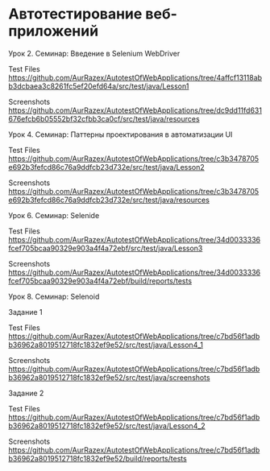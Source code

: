 # Автотестирование веб-приложений

Урок 2. Семинар: Введение в Selenium WebDriver

Test Files https://github.com/AurRazex/AutotestOfWebApplications/tree/4affcf13118abb3dcbaea3c8261fc5ef20efd64a/src/test/java/Lesson1

Screenshots https://github.com/AurRazex/AutotestOfWebApplications/tree/dc9dd11fd631676efcb6b05552bf32cfbb3ca0cf/src/test/java/resources

Урок 4. Семинар: Паттерны проектирования в автоматизации UI

Test Files https://github.com/AurRazex/AutotestOfWebApplications/tree/c3b3478705e692b3fefcd86c76a9ddfcb23d732e/src/test/java/Lesson2

Screenshots https://github.com/AurRazex/AutotestOfWebApplications/tree/c3b3478705e692b3fefcd86c76a9ddfcb23d732e/src/test/java/resources

Урок 6. Семинар: Selenide

Test Files https://github.com/AurRazex/AutotestOfWebApplications/tree/34d0033336fcef705bcaa90329e903a4f4a72ebf/src/test/java/Lesson3

Screenshots https://github.com/AurRazex/AutotestOfWebApplications/tree/34d0033336fcef705bcaa90329e903a4f4a72ebf/build/reports/tests

Урок 8. Семинар: Selenoid

Задание 1

Test Files https://github.com/AurRazex/AutotestOfWebApplications/tree/c7bd56f1adbb36962a8019512718fc1832ef9e52/src/test/java/Lesson4_1

Screenshots https://github.com/AurRazex/AutotestOfWebApplications/tree/c7bd56f1adbb36962a8019512718fc1832ef9e52/src/test/java/screenshots

Задание 2

Test Files https://github.com/AurRazex/AutotestOfWebApplications/tree/c7bd56f1adbb36962a8019512718fc1832ef9e52/src/test/java/Lesson4_2

Screenshots https://github.com/AurRazex/AutotestOfWebApplications/tree/c7bd56f1adbb36962a8019512718fc1832ef9e52/build/reports/tests
